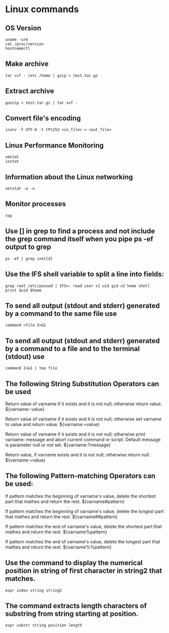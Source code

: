 # Linux commands

## OS Version
    uname -srm
    cat /proc/version
    hostnamectl

## Make archive
    tar cvf - /etc /home | gzip > test.tar.gz

## Extract archive
    gunzip < test.tar.gz | tar xvf -

## Convert file's encoding
    iconv -f UTF-8 -t CP1252 <in_file> > <out_file>

## Linux Performance Monitoring
    vmstat
    iostat

## Information about the Linux networking
    netstat -a -n

## Monitor processes
    top

## Use [] in grep to find a process and not include the grep command itself when you pipe ps -ef output to grep
    ps -ef | grep inet[d]

## Use the IFS shell variable to split a line into fields:
    grep root /etc/passwd | IFS=: read user x1 uid gid x2 home shell
    print $uid $home

## To send all output (stdout and stderr) generated by a command to the same file use
    command >file 2>&1

## To send all output (stdout and stderr) generated by a command to a file and to the terminal (stdout) use
    command 2>&1 | tee file

## The following String Substitution Operators can be used
Return value of varname if it exists and it is not null; otherwise return value.
    ${varname:-value}

Return value of varname if it exists and it is not null; otherwise set varname to value and return value.
    ${varname:=value}

Return value of varname if it exists and it is not null; otherwise print varname: message and abort current command or script. Default message is parameter null or not set.
    ${varname:?message}

Return value, if varname exists and it is not null; otherwise return null.
    ${varname:+value}

## The following Pattern-matching Operators can be used:
If pattern matches the beginning of varname's value, delete the shortest part that mathes and return the rest.
    ${varname#pattern}

If pattern matches the beginning of varname's value, delete the longest part that mathes and return the rest.
    ${varname##pattern}

If pattern matches the end of varname's value, delete the shortest part that mathes and return the rest.
    ${varname%pattern}

If pattern matches the end of varname's value, delete the longest part that mathes and return the rest.
    ${varname%%pattern}

## Use the command to display the numerical position in string of first character in string2 that matches.
    expr index string string2

## The command extracts length characters of substring from string starting at position.
    expr substr string position length
